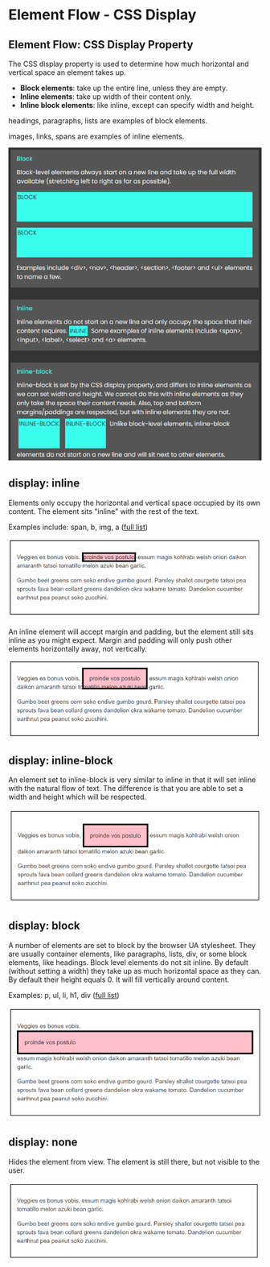 # Element Flow - CSS Display

## Element Flow: CSS Display Property

The CSS display property is used to determine how much horizontal and vertical space an element takes up.

* **Block elements**: take up the entire line, unless they are empty.
* **Inline elements**: take up width of their content only.
* **Inline block elements**: like inline, except can specify width and height.

headings, paragraphs, lists are examples of block elements. 

images, links, spans are examples of inline elements.

![](../../.gitbook/assets/image%20%2835%29.png)

## display: inline

Elements only occupy the horizontal and vertical space occupied by its own content. The element sits "inline" with the rest of the text.

Examples include: span, b, img, a \([full list](https://developer.mozilla.org/en-US/docs/Web/HTML/Inline_elements)\)

![](../../.gitbook/assets/image%20%28128%29.png)

An inline element will accept margin and padding, but the element still sits inline as you might expect. Margin and padding will only push other elements horizontally away, not vertically.

![](../../.gitbook/assets/image%20%28144%29.png)

## display: inline-block

An element set to inline-block is very similar to inline in that it will set inline with the natural flow of text. The difference is that you are able to set a width and height which will be respected.

![](../../.gitbook/assets/image%20%2870%29.png)

## display: block

A number of elements are set to block by the browser UA stylesheet. They are usually container elements, like paragraphs, lists, div, or some block elements, like headings. Block level elements do not sit inline. By default \(without setting a width\) they take up as much horizontal space as they can. By default their height equals 0. It will fill vertically around content.

Examples: p, ul, li, h1, div \([full list](https://developer.mozilla.org/en-US/docs/Web/HTML/Block-level_elements)\)

![](../../.gitbook/assets/image%20%28107%29.png)

## display: none

Hides the element from view. The element is still there, but not visible to the user.

![](../../.gitbook/assets/image%20%2898%29.png)

